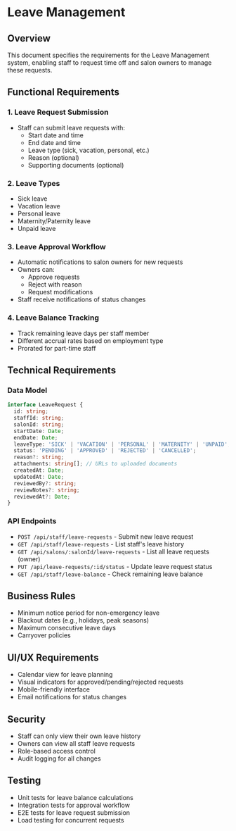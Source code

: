 # Leave Management

## Overview
This document specifies the requirements for the Leave Management system, enabling staff to request time off and salon owners to manage these requests.

## Functional Requirements

### 1. Leave Request Submission
- Staff can submit leave requests with:
  - Start date and time
  - End date and time
  - Leave type (sick, vacation, personal, etc.)
  - Reason (optional)
  - Supporting documents (optional)

### 2. Leave Types
- Sick leave
- Vacation leave
- Personal leave
- Maternity/Paternity leave
- Unpaid leave

### 3. Leave Approval Workflow
- Automatic notifications to salon owners for new requests
- Owners can:
  - Approve requests
  - Reject with reason
  - Request modifications
- Staff receive notifications of status changes

### 4. Leave Balance Tracking
- Track remaining leave days per staff member
- Different accrual rates based on employment type
- Prorated for part-time staff

## Technical Requirements

### Data Model
```typescript
interface LeaveRequest {
  id: string;
  staffId: string;
  salonId: string;
  startDate: Date;
  endDate: Date;
  leaveType: 'SICK' | 'VACATION' | 'PERSONAL' | 'MATERNITY' | 'UNPAID';
  status: 'PENDING' | 'APPROVED' | 'REJECTED' | 'CANCELLED';
  reason?: string;
  attachments: string[]; // URLs to uploaded documents
  createdAt: Date;
  updatedAt: Date;
  reviewedBy?: string;
  reviewNotes?: string;
  reviewedAt?: Date;
}
```

### API Endpoints
- `POST /api/staff/leave-requests` - Submit new leave request
- `GET /api/staff/leave-requests` - List staff's leave history
- `GET /api/salons/:salonId/leave-requests` - List all leave requests (owner)
- `PUT /api/leave-requests/:id/status` - Update leave request status
- `GET /api/staff/leave-balance` - Check remaining leave balance

## Business Rules
- Minimum notice period for non-emergency leave
- Blackout dates (e.g., holidays, peak seasons)
- Maximum consecutive leave days
- Carryover policies

## UI/UX Requirements
- Calendar view for leave planning
- Visual indicators for approved/pending/rejected requests
- Mobile-friendly interface
- Email notifications for status changes

## Security
- Staff can only view their own leave history
- Owners can view all staff leave requests
- Role-based access control
- Audit logging for all changes

## Testing
- Unit tests for leave balance calculations
- Integration tests for approval workflow
- E2E tests for leave request submission
- Load testing for concurrent requests
